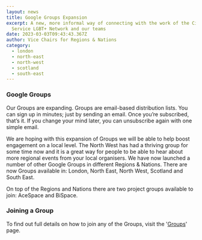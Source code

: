 ```yaml
---
layout: news
title: Google Groups Expansion
excerpt: A new, more informal way of connecting with the work of the Civil
  Service LGBT+ Network and our teams
date: 2023-03-03T09:43:43.367Z
author: Vice Chairs for Regions & Nations
category:
  - london
  - north-east
  - north-west
  - scotland
  - south-east
---
```

### G﻿oogle Groups

Our Groups are expanding. Groups are email-based distribution lists. You can sign up in minutes; just by sending an email. Once you’re subscribed, that’s it. If you change your mind later, you can unsubscribe again with one simple email.

We are hoping with this expansion of Groups we will be able to help boost engagement on a local level. The North West has had a thriving group for some time now and it is a great way for people to be able to hear about more regional events from your local organisers. We have now launched a number of other Google Groups in different Regions & Nations. There are now Groups available in: London, North East, North West, Scotland and South East.

On top of the Regions and Nations there are two project groups available to join: AceSpace and BiSpace.

### Joining a Group

To find out full details on how to join any of the Groups, visit the '[Groups](https://www.civilservice.lgbt/groups)' page.